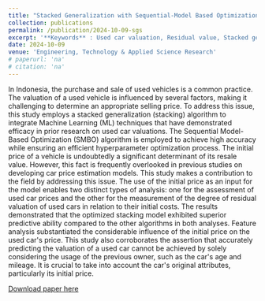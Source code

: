 ```yaml
---
title: "Stacked Generalization with Sequential-Model Based Optimization for estimating Used Car Valuation in Indonesia"
collection: publications
permalink: /publication/2024-10-09-sgs
excerpt: '**Keywords** : Used car valuation, Residual value, Stacked generalization, Sequential model-based optimization, Feature analysis'
date: 2024-10-09
venue: 'Engineering, Technology & Applied Science Research'
# paperurl: 'na'
# citation: 'na'
---
```

In Indonesia, the purchase and sale of used vehicles is a common practice. The valuation of a used vehicle is influenced by several factors, making it challenging to determine an appropriate selling price. To address this issue, this study employs a stacked generalization (stacking) algorithm to integrate Machine Learning (ML) techniques that have demonstrated efficacy in prior research on used car valuations. The Sequential Model-Based Optimization (SMBO) algorithm is employed to achieve high accuracy while ensuring an efficient hyperparameter optimization process. The initial price of a vehicle is undoubtedly a significant determinant of its resale value. However, this fact is frequently overlooked in previous studies on developing car price estimation models. This study makes a contribution to the field by addressing this issue. The use of the initial price as an input for the model enables two distinct types of analysis: one for the assessment of used car prices and the other for the measurement of the degree of residual valuation of used cars in relation to their initial costs. The results demonstrated that the optimized stacking model exhibited superior predictive ability compared to the other algorithms in both analyses. Feature analysis substantiated the considerable influence of the initial price on the used car's price. This study also corroborates the assertion that accurately predicting the valuation of a used car cannot be achieved by solely considering the usage of the previous owner, such as the car's age and mileage. It is crucial to take into account the car's original attributes, particularly its initial price.

[Download paper here](https://www.etasr.com/index.php/ETASR/article/view/8226)